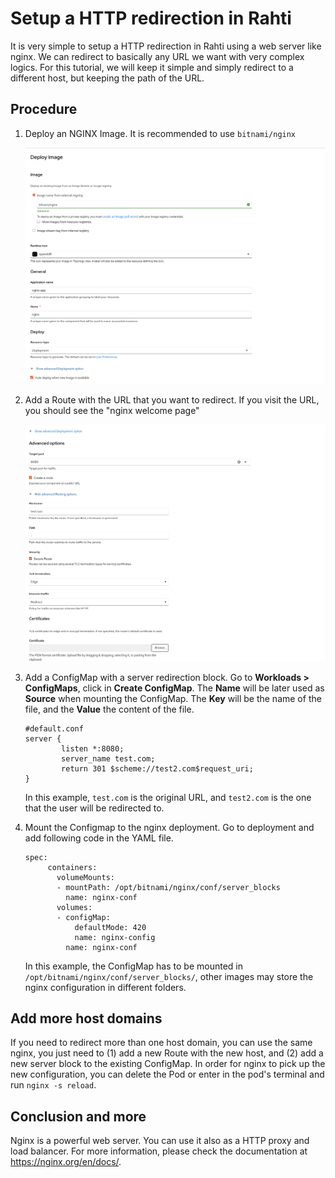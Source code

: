 # Setup a HTTP redirection in Rahti

It is very simple to setup a HTTP redirection in Rahti using a web server like nginx. We can redirect to basically any URL we want with very complex logics. For this tutorial, we will keep it simple and simply redirect to a different host, but keeping the path of the URL.

## Procedure

1. Deploy an NGINX Image. It is recommended to use `bitnami/nginx`

    ![bitnami/nginx](../img/bitnami-nginx-deploy.png)

1. Add a Route with the URL that you want to redirect. If you visit the URL, you should see the "nginx welcome page"

    ![route](../img/create-route-nginx.png)

1. Add a ConfigMap with a server redirection block. Go to **Workloads > ConfigMaps**, click in **Create ConfigMap**. The **Name** will be later used as **Source** when mounting the ConfigMap. The **Key** will be the name of the file, and the **Value** the content of the file. 

    ```nginx
    #default.conf
    server {
            listen *:8080;
            server_name test.com;
            return 301 $scheme://test2.com$request_uri;
    }
    ```

    In this example, `test.com` is the original URL, and `test2.com`  is the one that the user will be redirected to.

1. Mount the Configmap to the nginx deployment. Go to deployment and add following code in the YAML file.

   ```
   spec:
        containers:
          volumeMounts:
          - mountPath: /opt/bitnami/nginx/conf/server_blocks
            name: nginx-conf
          volumes:
          - configMap:
              defaultMode: 420
              name: nginx-config
            name: nginx-conf
   ```

    In this example, the ConfigMap has to be mounted in `/opt/bitnami/nginx/conf/server_blocks/`, other images may store the nginx configuration in different folders.

## Add more host domains

If you need to redirect more than one host domain, you can use the same nginx, you just need to (1) add a new Route with the new host, and (2) add a new server block to the existing ConfigMap. In order for nginx to pick up the new configuration, you can delete the Pod or enter in the pod's terminal and run `nginx -s reload`.

## Conclusion and more

Nginx is a powerful web server. You can use it also as a HTTP proxy and load balancer. For more information, please check the documentation at <https://nginx.org/en/docs/>.
